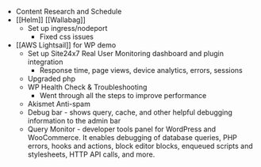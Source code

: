 - Content Research and Schedule 
- [[Helm]] [[Wallabag]] 
	- Set up ingress/nodeport 
		- Fixed css issues
- [[AWS Lightsail]] for WP demo
	- Set up Site24x7 Real User Monitoring dashboard and plugin integration
		- Response time, page views, device analytics, errors, sessions
	- Upgraded php
	- WP Health Check & Troubleshooting
		- Went through all the steps to improve performance
	- Akismet Anti-spam
	- Debug bar - shows query, cache, and other helpful debugging information to the admin bar
	- Query Monitor - developer tools panel for WordPress and WooCommerce. It enables debugging of database queries, PHP errors, hooks and actions, block editor blocks, enqueued scripts and stylesheets, HTTP API calls, and more.